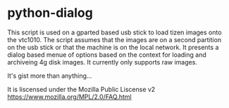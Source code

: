 python-dialog
=============
This script is used on a gparted based usb stick to load tizen images onto the vtc1010. The script assumes that the images are on a second partition on the usb stick or that the machine is on the local network. It presents a dialog based menue of options based on the context for loading and archiveing 4g disk images. It currently only supports raw images. 

It's gist more than anything...

It is liscensed under the Mozilla Public Liscense v2 https://www.mozilla.org/MPL/2.0/FAQ.html
